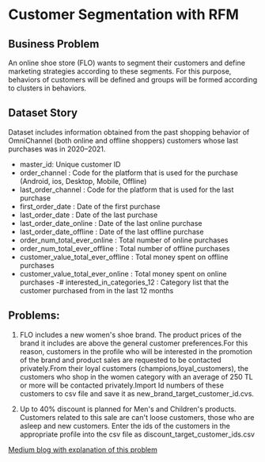 # Customer Segmentation with RFM

## **Business Problem**

An online shoe store (FLO) wants to segment their customers and define marketing strategies according to these segments.
For this purpose, behaviors of customers will be defined and groups will be formed according to clusters in behaviors.

## **Dataset Story**

Dataset includes information obtained from the past shopping behavior of OmniChannel
(both online and offline shoppers) customers whose last purchases was in 2020–2021.

- master_id: Unique customer ID
- order_channel : Code for the platform that is used for the purchase (Android, ios, Desktop, Mobile, Offline)
- last_order_channel : Code for the platform that is used for the last purchase
- first_order_date : Date of the first purchase
- last_order_date : Date of the last purchase
- last_order_date_online : Date of the last online purchase
- last_order_date_offline : Date of the last offline purchase
- order_num_total_ever_online : Total number of online purchases
- order_num_total_ever_offline : Total number of offline purchases
- customer_value_total_ever_offline : Total money spent on offline purchases
- customer_value_total_ever_online : Total money spent on online purchases
-# interested_in_categories_12 : Category list that the customer purchased from in the last 12 months

## **Problems:**

1. FLO includes a new women's shoe brand. The product prices of the brand it includes are above the general customer preferences.For this reason, customers in the profile who will be interested in the promotion of the brand and product sales are requested to be contacted privately.From their loyal customers (champions,loyal_customers), the customers who shop in the women category with an average of 250 TL or more will be contacted privately.Import Id numbers of these customers to csv file and save it as new_brand_target_customer_id.cvs.

2. Up to 40% discount is planned for Men's and Children's products. Customers related to this sale are can't loose customers, those who are asleep and new customers. Enter the ids of the customers in the appropriate profile into the csv file as discount_target_customer_ids.csv

[Medium blog with explanation of this problem](https://medium.com/@denizcansuturan/3930a9a5238)
